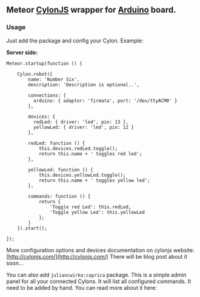 ## Meteor [CylonJS](http://cylonjs.com/) wrapper for [Arduino](http://arduino.cc/) board.

### Usage

Just add the package and config your Cylon. Example:

**Server side:**

    Meteor.startup(function () {

        Cylon.robot({
            name: 'Number Six',
            description: 'Description is optional..',

            connections: {
              arduino: { adaptor: 'firmata', port: '/dev/ttyACM0' }
            },

            devices: {
              redLed: { driver: 'led', pin: 13 },
              yellowLed: { driver: 'led', pin: 12 }
            },

            redLed: function () {
                this.devices.redLed.toggle();
                return this.name + ' toggles red led';
            },

            yellowLed: function () {
                this.devices.yellowLed.toggle();
                return this.name + ' toggles yellow led';
            },

            commands: function () {
                return {
                    'Toggle red Led': this.redLed,
                    'Toggle yellow Led': this.yellowLed
                };
            }
        }).start();

    });

More configuration options and devices documentation on cylonjs website: [http://cylonjs.com/](http://cylonjs.com/) There will be blog post about it soon...

You can also add ````juliancwirko:caprica```` package. This is a simple admin panel for all your connected Cylons. It will list all configured commands. It need to be added by hand. You can read more about it here: []()